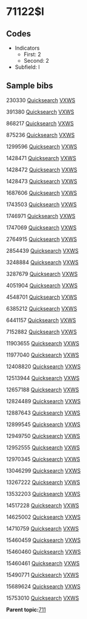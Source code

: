 # 71122$l

## Codes

-   Indicators
    -   First: 2
    -   Second: 2
-   Subfield: l

## Sample bibs

230330 [Quicksearch](https://search.library.yale.edu/catalog/230330) [VXWS](http://prodorbis.library.yale.edu:7014/vxws/GetHoldingsService?bibId=230330)

391380 [Quicksearch](https://search.library.yale.edu/catalog/391380) [VXWS](http://prodorbis.library.yale.edu:7014/vxws/GetHoldingsService?bibId=391380)

868217 [Quicksearch](https://search.library.yale.edu/catalog/868217) [VXWS](http://prodorbis.library.yale.edu:7014/vxws/GetHoldingsService?bibId=868217)

875236 [Quicksearch](https://search.library.yale.edu/catalog/875236) [VXWS](http://prodorbis.library.yale.edu:7014/vxws/GetHoldingsService?bibId=875236)

1299596 [Quicksearch](https://search.library.yale.edu/catalog/1299596) [VXWS](http://prodorbis.library.yale.edu:7014/vxws/GetHoldingsService?bibId=1299596)

1428471 [Quicksearch](https://search.library.yale.edu/catalog/1428471) [VXWS](http://prodorbis.library.yale.edu:7014/vxws/GetHoldingsService?bibId=1428471)

1428472 [Quicksearch](https://search.library.yale.edu/catalog/1428472) [VXWS](http://prodorbis.library.yale.edu:7014/vxws/GetHoldingsService?bibId=1428472)

1428473 [Quicksearch](https://search.library.yale.edu/catalog/1428473) [VXWS](http://prodorbis.library.yale.edu:7014/vxws/GetHoldingsService?bibId=1428473)

1687606 [Quicksearch](https://search.library.yale.edu/catalog/1687606) [VXWS](http://prodorbis.library.yale.edu:7014/vxws/GetHoldingsService?bibId=1687606)

1743503 [Quicksearch](https://search.library.yale.edu/catalog/1743503) [VXWS](http://prodorbis.library.yale.edu:7014/vxws/GetHoldingsService?bibId=1743503)

1746971 [Quicksearch](https://search.library.yale.edu/catalog/1746971) [VXWS](http://prodorbis.library.yale.edu:7014/vxws/GetHoldingsService?bibId=1746971)

1747069 [Quicksearch](https://search.library.yale.edu/catalog/1747069) [VXWS](http://prodorbis.library.yale.edu:7014/vxws/GetHoldingsService?bibId=1747069)

2764915 [Quicksearch](https://search.library.yale.edu/catalog/2764915) [VXWS](http://prodorbis.library.yale.edu:7014/vxws/GetHoldingsService?bibId=2764915)

2854439 [Quicksearch](https://search.library.yale.edu/catalog/2854439) [VXWS](http://prodorbis.library.yale.edu:7014/vxws/GetHoldingsService?bibId=2854439)

3248884 [Quicksearch](https://search.library.yale.edu/catalog/3248884) [VXWS](http://prodorbis.library.yale.edu:7014/vxws/GetHoldingsService?bibId=3248884)

3287679 [Quicksearch](https://search.library.yale.edu/catalog/3287679) [VXWS](http://prodorbis.library.yale.edu:7014/vxws/GetHoldingsService?bibId=3287679)

4051904 [Quicksearch](https://search.library.yale.edu/catalog/4051904) [VXWS](http://prodorbis.library.yale.edu:7014/vxws/GetHoldingsService?bibId=4051904)

4548701 [Quicksearch](https://search.library.yale.edu/catalog/4548701) [VXWS](http://prodorbis.library.yale.edu:7014/vxws/GetHoldingsService?bibId=4548701)

6385212 [Quicksearch](https://search.library.yale.edu/catalog/6385212) [VXWS](http://prodorbis.library.yale.edu:7014/vxws/GetHoldingsService?bibId=6385212)

6441157 [Quicksearch](https://search.library.yale.edu/catalog/6441157) [VXWS](http://prodorbis.library.yale.edu:7014/vxws/GetHoldingsService?bibId=6441157)

7152882 [Quicksearch](https://search.library.yale.edu/catalog/7152882) [VXWS](http://prodorbis.library.yale.edu:7014/vxws/GetHoldingsService?bibId=7152882)

11903655 [Quicksearch](https://search.library.yale.edu/catalog/11903655) [VXWS](http://prodorbis.library.yale.edu:7014/vxws/GetHoldingsService?bibId=11903655)

11977040 [Quicksearch](https://search.library.yale.edu/catalog/11977040) [VXWS](http://prodorbis.library.yale.edu:7014/vxws/GetHoldingsService?bibId=11977040)

12408820 [Quicksearch](https://search.library.yale.edu/catalog/12408820) [VXWS](http://prodorbis.library.yale.edu:7014/vxws/GetHoldingsService?bibId=12408820)

12513944 [Quicksearch](https://search.library.yale.edu/catalog/12513944) [VXWS](http://prodorbis.library.yale.edu:7014/vxws/GetHoldingsService?bibId=12513944)

12657188 [Quicksearch](https://search.library.yale.edu/catalog/12657188) [VXWS](http://prodorbis.library.yale.edu:7014/vxws/GetHoldingsService?bibId=12657188)

12824489 [Quicksearch](https://search.library.yale.edu/catalog/12824489) [VXWS](http://prodorbis.library.yale.edu:7014/vxws/GetHoldingsService?bibId=12824489)

12887643 [Quicksearch](https://search.library.yale.edu/catalog/12887643) [VXWS](http://prodorbis.library.yale.edu:7014/vxws/GetHoldingsService?bibId=12887643)

12899545 [Quicksearch](https://search.library.yale.edu/catalog/12899545) [VXWS](http://prodorbis.library.yale.edu:7014/vxws/GetHoldingsService?bibId=12899545)

12949750 [Quicksearch](https://search.library.yale.edu/catalog/12949750) [VXWS](http://prodorbis.library.yale.edu:7014/vxws/GetHoldingsService?bibId=12949750)

12952555 [Quicksearch](https://search.library.yale.edu/catalog/12952555) [VXWS](http://prodorbis.library.yale.edu:7014/vxws/GetHoldingsService?bibId=12952555)

12970345 [Quicksearch](https://search.library.yale.edu/catalog/12970345) [VXWS](http://prodorbis.library.yale.edu:7014/vxws/GetHoldingsService?bibId=12970345)

13046299 [Quicksearch](https://search.library.yale.edu/catalog/13046299) [VXWS](http://prodorbis.library.yale.edu:7014/vxws/GetHoldingsService?bibId=13046299)

13267222 [Quicksearch](https://search.library.yale.edu/catalog/13267222) [VXWS](http://prodorbis.library.yale.edu:7014/vxws/GetHoldingsService?bibId=13267222)

13532203 [Quicksearch](https://search.library.yale.edu/catalog/13532203) [VXWS](http://prodorbis.library.yale.edu:7014/vxws/GetHoldingsService?bibId=13532203)

14517228 [Quicksearch](https://search.library.yale.edu/catalog/14517228) [VXWS](http://prodorbis.library.yale.edu:7014/vxws/GetHoldingsService?bibId=14517228)

14625002 [Quicksearch](https://search.library.yale.edu/catalog/14625002) [VXWS](http://prodorbis.library.yale.edu:7014/vxws/GetHoldingsService?bibId=14625002)

14710759 [Quicksearch](https://search.library.yale.edu/catalog/14710759) [VXWS](http://prodorbis.library.yale.edu:7014/vxws/GetHoldingsService?bibId=14710759)

15460459 [Quicksearch](https://search.library.yale.edu/catalog/15460459) [VXWS](http://prodorbis.library.yale.edu:7014/vxws/GetHoldingsService?bibId=15460459)

15460460 [Quicksearch](https://search.library.yale.edu/catalog/15460460) [VXWS](http://prodorbis.library.yale.edu:7014/vxws/GetHoldingsService?bibId=15460460)

15460461 [Quicksearch](https://search.library.yale.edu/catalog/15460461) [VXWS](http://prodorbis.library.yale.edu:7014/vxws/GetHoldingsService?bibId=15460461)

15490771 [Quicksearch](https://search.library.yale.edu/catalog/15490771) [VXWS](http://prodorbis.library.yale.edu:7014/vxws/GetHoldingsService?bibId=15490771)

15689624 [Quicksearch](https://search.library.yale.edu/catalog/15689624) [VXWS](http://prodorbis.library.yale.edu:7014/vxws/GetHoldingsService?bibId=15689624)

15753010 [Quicksearch](https://search.library.yale.edu/catalog/15753010) [VXWS](http://prodorbis.library.yale.edu:7014/vxws/GetHoldingsService?bibId=15753010)

**Parent topic:**[711](../../tags/711/711.md)

